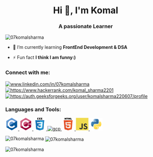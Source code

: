 <h1 align="center">Hi 👋, I'm Komal</h1>
<h3 align="center">A passionate Learner</h3>

<p align="left"> <img src="https://komarev.com/ghpvc/?username=07komalsharma&label=Profile%20views&color=0e75b6&style=flat" alt="07komalsharma" /> </p>

- 🌱 I’m currently learning **FrontEnd Development & DSA**

- ⚡ Fun fact **I think I am funny:)**

<h3 align="left">Connect with me:</h3>
<p align="left">
<a href="https://linkedin.com/in/www.linkedin.com/in/07komalsharma" target="blank"><img align="center" src="https://raw.githubusercontent.com/rahuldkjain/github-profile-readme-generator/master/src/images/icons/Social/linked-in-alt.svg" alt="www.linkedin.com/in/07komalsharma" height="30" width="40" /></a>
<a href="https://www.hackerrank.com/https://www.hackerrank.com/komal_sharma2201" target="blank"><img align="center" src="https://raw.githubusercontent.com/rahuldkjain/github-profile-readme-generator/master/src/images/icons/Social/hackerrank.svg" alt="https://www.hackerrank.com/komal_sharma2201" height="30" width="40" /></a>
<a href="https://auth.geeksforgeeks.org/user/https://auth.geeksforgeeks.org/user/komalsharma220607/profile" target="blank"><img align="center" src="https://raw.githubusercontent.com/rahuldkjain/github-profile-readme-generator/master/src/images/icons/Social/geeks-for-geeks.svg" alt="https://auth.geeksforgeeks.org/user/komalsharma220607/profile" height="30" width="40" /></a>
</p>

<h3 align="left">Languages and Tools:</h3>
<p align="left"> <a href="https://www.cprogramming.com/" target="_blank" rel="noreferrer"> <img src="https://raw.githubusercontent.com/devicons/devicon/master/icons/c/c-original.svg" alt="c" width="40" height="40"/> </a> <a href="https://www.w3schools.com/cpp/" target="_blank" rel="noreferrer"> <img src="https://raw.githubusercontent.com/devicons/devicon/master/icons/cplusplus/cplusplus-original.svg" alt="cplusplus" width="40" height="40"/> </a> <a href="https://www.w3schools.com/css/" target="_blank" rel="noreferrer"> <img src="https://raw.githubusercontent.com/devicons/devicon/master/icons/css3/css3-original-wordmark.svg" alt="css3" width="40" height="40"/> </a> <a href="https://cloud.google.com" target="_blank" rel="noreferrer"> <img src="https://www.vectorlogo.zone/logos/google_cloud/google_cloud-icon.svg" alt="gcp" width="40" height="40"/> </a> <a href="https://www.w3.org/html/" target="_blank" rel="noreferrer"> <img src="https://raw.githubusercontent.com/devicons/devicon/master/icons/html5/html5-original-wordmark.svg" alt="html5" width="40" height="40"/> </a> <a href="https://developer.mozilla.org/en-US/docs/Web/JavaScript" target="_blank" rel="noreferrer"> <img src="https://raw.githubusercontent.com/devicons/devicon/master/icons/javascript/javascript-original.svg" alt="javascript" width="40" height="40"/> </a> <a href="https://www.python.org" target="_blank" rel="noreferrer"> <img src="https://raw.githubusercontent.com/devicons/devicon/master/icons/python/python-original.svg" alt="python" width="40" height="40"/> </a> </p>

<p><img align="left" src="https://github-readme-stats.vercel.app/api/top-langs?username=07komalsharma&show_icons=true&locale=en&layout=compact" alt="07komalsharma" /></p>

<p>&nbsp;<img align="center" src="https://github-readme-stats.vercel.app/api?username=07komalsharma&show_icons=true&locale=en" alt="07komalsharma" /></p>

<p><img align="center" src="https://github-readme-streak-stats.herokuapp.com/?user=07komalsharma&" alt="07komalsharma" /></p>

